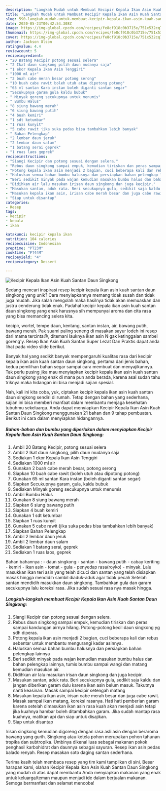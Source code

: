 ```yaml
---
description: "Langkah Mudah untuk Membuat Kecipir Kepala Ikan Asin Kuah Santan Daun Singkong, Enak Banget"
title: "Langkah Mudah untuk Membuat Kecipir Kepala Ikan Asin Kuah Santan Daun Singkong, Enak Banget"
slug: 590-langkah-mudah-untuk-membuat-kecipir-kepala-ikan-asin-kuah-santan-daun-singkong-enak-banget
date: 2020-05-23T00:42:54.308Z
image: https://img-global.cpcdn.com/recipes/fe8cf918c0b3715e/751x532cq70/kecipir-kepala-ikan-asin-kuah-santan-daun-singkong-foto-resep-utama.jpg
thumbnail: https://img-global.cpcdn.com/recipes/fe8cf918c0b3715e/751x532cq70/kecipir-kepala-ikan-asin-kuah-santan-daun-singkong-foto-resep-utama.jpg
cover: https://img-global.cpcdn.com/recipes/fe8cf918c0b3715e/751x532cq70/kecipir-kepala-ikan-asin-kuah-santan-daun-singkong-foto-resep-utama.jpg
author: Jackson Olson
ratingvalue: 4.4
reviewcount: 5
recipeingredient:
- "20 Batang Kecipir potong sesuai selera"
- "2 Ikat daun singkong pilih daun mudanya saja"
- "1 ekor Kepala Ikan Asin Tenggiri"
- "1000 ml air"
- "2 buah cabe merah besar potong serong"
- "10 buah cabe rawit boleh utuh atau dipotong potong"
- "65 ml santan Kara instan boleh diganti santan segar"
- "Secukupnya garam gula kaldu bubuk"
- " Minyak goreng secukupnya untuk menumis"
- " Bumbu Halus"
- "8 siung bawang merah"
- "6 siung bawang putih"
- "4 buah kemiri"
- "1 sdt ketumbar"
- "1 ruas kunyit"
- "5 cabe rawit jika suka pedas bisa tambahkan lebih banyak"
- " Bahan Pelengkap"
- "2 lembar daun jeruk"
- "2 lembar daun salam"
- "1 batang serai geprek"
- "1 ruas laos geprek"
recipeinstructions:
- "Siangi Kecipir dan potong sesuai dengan selera."
- "Rebus daun singkong sampai empuk, kemudian tiriskan dan peras sampai kandungan airnya hilang. Potong-potong kecil daun singkong yg sdh diperas."
- "Potong kepala ikan asin menjadi 2 bagian, cuci beberapa kali dan rebus sebentar untuk membantu mengurangi kadar asinnya."
- "Haluskan semua bahan bumbu halusnya dan persiapkan bahan pelengkap lainnya"
- "Beri sedikit minyak pada wajan kemudian masukan bumbu halus dan bahan pelengkap lainnya, tumis bumbu sampai wangi dan matang kemudian masukan air."
- "Didihkan air lalu masukan irisan daun singkong dan juga kecipir."
- "Masukan santan, aduk rata. Beri secukupnya gula, sedikit saja kaldu dan jangan diberikan garam dulu karena ikan asin belum masuk. Takutnya nanti keasinan. Masak sampai kecipir setengah matang"
- "Masukan kepala ikan asin, irisan cabe merah besar dan juga cabe rawit. Masak sampai ikan matang, koreksi rasanya. Hati hati pemberian garam karena setelah dimasukan ikan asin rasa kuah akan menjadi asin tetapi jika kuahnya hambar boleh ditambahkan garam. Jika sudah mantap rasa kuahnya, matikan api dan siap untuk disajikan."
- "Siap untuk disantap"
categories:
- Resep
tags:
- kecipir
- kepala
- ikan

katakunci: kecipir kepala ikan 
nutrition: 104 calories
recipecuisine: Indonesian
preptime: "PT23M"
cooktime: "PT44M"
recipeyield: "4"
recipecategory: Dessert

---
```



![Kecipir Kepala Ikan Asin Kuah Santan Daun Singkong](https://img-global.cpcdn.com/recipes/fe8cf918c0b3715e/751x532cq70/kecipir-kepala-ikan-asin-kuah-santan-daun-singkong-foto-resep-utama.jpg)

Sedang mencari inspirasi resep kecipir kepala ikan asin kuah santan daun singkong yang unik? Cara menyiapkannya memang tidak susah dan tidak juga mudah. Jika salah mengolah maka hasilnya tidak akan memuaskan dan justru cenderung tidak enak. Padahal kecipir kepala ikan asin kuah santan daun singkong yang enak harusnya sih mempunyai aroma dan cita rasa yang bisa memancing selera kita.

kecipir, wortel, tempe daun, kentang, santan instan, air, bawang putih, bawang merah. Pak suami paling seneng di masakan sayur lodeh ini resep dari mama tercinta😘, ditemani lauknya ikan asin N gak ketinggalan sambel goreng&#39;y. Resep Ikan Asin Kuah Santan Super Lezat Dan Praktis dapat anda lihat pada video slide berikut.

Banyak hal yang sedikit banyak mempengaruhi kualitas rasa dari kecipir kepala ikan asin kuah santan daun singkong, pertama dari jenis bahan, kedua pemilihan bahan segar sampai cara membuat dan menyajikannya. Tak perlu pusing jika mau menyiapkan kecipir kepala ikan asin kuah santan daun singkong yang enak di mana pun anda berada, karena asal sudah tahu triknya maka hidangan ini bisa menjadi sajian spesial.


Nah, kali ini kita coba, yuk, ciptakan kecipir kepala ikan asin kuah santan daun singkong sendiri di rumah. Tetap dengan bahan yang sederhana, sajian ini bisa memberi manfaat dalam membantu menjaga kesehatan tubuhmu sekeluarga. Anda dapat menyiapkan Kecipir Kepala Ikan Asin Kuah Santan Daun Singkong menggunakan 21 bahan dan 9 tahap pembuatan. Berikut ini cara dalam menyiapkan hidangannya.

<!--inarticleads1-->

##### Bahan-bahan dan bumbu yang diperlukan dalam menyiapkan Kecipir Kepala Ikan Asin Kuah Santan Daun Singkong:

1. Ambil 20 Batang Kecipir, potong sesuai selera
1. Ambil 2 Ikat daun singkong, pilih daun mudanya saja
1. Sediakan 1 ekor Kepala Ikan Asin Tenggiri
1. Sediakan 1000 ml air
1. Gunakan 2 buah cabe merah besar, potong serong
1. Siapkan 10 buah cabe rawit (boleh utuh atau dipotong potong)
1. Gunakan 65 ml santan Kara instan (boleh diganti santan segar)
1. Siapkan Secukupnya garam, gula, kaldu bubuk
1. Sediakan  Minyak goreng secukupnya untuk menumis
1. Ambil  Bumbu Halus
1. Gunakan 8 siung bawang merah
1. Siapkan 6 siung bawang putih
1. Siapkan 4 buah kemiri
1. Gunakan 1 sdt ketumbar
1. Siapkan 1 ruas kunyit
1. Gunakan 5 cabe rawit (jika suka pedas bisa tambahkan lebih banyak)
1. Siapkan  Bahan Pelengkap
1. Ambil 2 lembar daun jeruk
1. Ambil 2 lembar daun salam
1. Sediakan 1 batang serai, geprek
1. Sediakan 1 ruas laos, geprek


Bahan bahannya : - daun singkong - santan - bawang putih - cabay keriting - kemiri - ikan asin - tomat - gula - penyedap rasa(royko) - minyak. Lalu masukkan ikan teri asin yang telah dicuci dan santan yang telah disiapkan masak hingga mendidih sambil diaduk-aduk agar tidak pecah Setelah santan mendidih masukkan daun singkong. Tambahkan gula dan garam secukupnya lalu koreksi rasa. Jika sudah sesuai rasa nya masak hingga. 

<!--inarticleads2-->

##### Langkah-langkah membuat Kecipir Kepala Ikan Asin Kuah Santan Daun Singkong:

1. Siangi Kecipir dan potong sesuai dengan selera.
1. Rebus daun singkong sampai empuk, kemudian tiriskan dan peras sampai kandungan airnya hilang. Potong-potong kecil daun singkong yg sdh diperas.
1. Potong kepala ikan asin menjadi 2 bagian, cuci beberapa kali dan rebus sebentar untuk membantu mengurangi kadar asinnya.
1. Haluskan semua bahan bumbu halusnya dan persiapkan bahan pelengkap lainnya
1. Beri sedikit minyak pada wajan kemudian masukan bumbu halus dan bahan pelengkap lainnya, tumis bumbu sampai wangi dan matang kemudian masukan air.
1. Didihkan air lalu masukan irisan daun singkong dan juga kecipir.
1. Masukan santan, aduk rata. Beri secukupnya gula, sedikit saja kaldu dan jangan diberikan garam dulu karena ikan asin belum masuk. Takutnya nanti keasinan. Masak sampai kecipir setengah matang
1. Masukan kepala ikan asin, irisan cabe merah besar dan juga cabe rawit. Masak sampai ikan matang, koreksi rasanya. Hati hati pemberian garam karena setelah dimasukan ikan asin rasa kuah akan menjadi asin tetapi jika kuahnya hambar boleh ditambahkan garam. Jika sudah mantap rasa kuahnya, matikan api dan siap untuk disajikan.
1. Siap untuk disantap


Irisan singkong kemudian digoreng dengan rasa asli asin dengan beraroma bawang yang gurih. Singkong atau ketela pohon merupakan pohon tahunan tropika dan subtropika. Umbinya dikenal luas sebagai makanan pokok penghasil karbohidrat dan daunnya sebagai sayuran. Resep ikan asin pedas balado renyah. Resep masakan soto daging santan sederhana. 

Terima kasih telah membaca resep yang tim kami tampilkan di sini. Besar harapan kami, olahan Kecipir Kepala Ikan Asin Kuah Santan Daun Singkong yang mudah di atas dapat membantu Anda menyiapkan makanan yang enak untuk keluarga/teman maupun menjadi ide dalam berjualan makanan. Semoga bermanfaat dan selamat mencoba!
